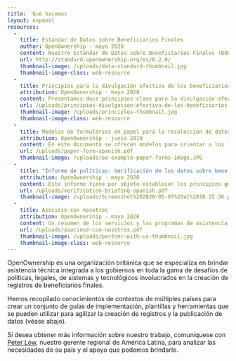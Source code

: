 ```yaml
---
title:  Qué hacemos
layout: espanol
resources:
  -
    title: Estándar de Datos sobre Beneficiarios Finales
    author: OpenOwnership · mayo 2020
    content: Nuestro Estándar de Datos sobre Beneficiarios Finales (BODS) ofrece un formato de datos estructurados, junto con pautas orientadoras para reunir, compartir y utilizar datos sobre beneficiarios finales.
    url: http://standard.openownership.org/es/0.2.0/
    thumbnail-image: /uploads/data-standard-thumbnail.jpg
    thumbnail-image-class: web-resource
  -
    title: Principios para la divulgación efectiva de los beneficiarios finales
    attribution: OpenOwnership · mayo 2020
    content: Presentamos doce principios clave para la divulgación efectiva de los beneficiarios finales, pensados para que los datos publicados sean más fáciles de usar, precisos e interoperables. Estos han ido cobrando forma a través de la labor de OpenOwnership en el desarrollo del Estándar de Datos sobre Beneficiarios Finales y su apoyo a casi cuarenta países para fomentar la transparencia sobre los beneficiarios finales.
    url: /uploads/principios-divulgacion-efectiva-de-los-beneficiarios-finales.pdf
    thumbnail-image: /uploads/principles-thumbnail.jpg
    thumbnail-image-class: web-resource
  -
    title: Modelos de formularios en papel para la recolección de datos sobre beneficiarios finales
    attribution: OpenOwnership · junio 2019
    content: En este documento se ofrecen modelos para orientar a los funcionarios encargados de elaborar los formularios en papel destinados a recoger información sobre los beneficiarios finales.
    url: /uploads/paper-form-spanish.pdf
    thumbnail-image: /uploads/oo-example-paper-forms-image.JPG
  -
    title: "Informe de políticas: Verificación de los datos sobre beneficiarios finales"
    attribution: OpenOwnership · mayo 2020
    content: Este informe tiene por objeto establecer los principios generales que sirven de base a todos los sistemas de verificación efectivos para los datos sobre beneficiarios finales.
    url: /uploads/verification-briefing-spanish.pdf
    thumbnail-image: /uploads/Screenshot%202020-05-07%20at%2018.25.36.png
  -
    title: Asóciese con nosotros
    attribution: OpenOwnership · mayo 2020
    content: Un resumen de los servicios y los programas de asistencia técnica que podemos ofrecer a lo largo del proceso de creación y publicación del registro sobre beneficiarios finales.
    url: /uploads/asociese-con-nosotros.pdf
    thumbnail-image: /uploads/partner-with-us-thumbnail.jpg
    thumbnail-image-class: web-resource
---
```


OpenOwnership es una organización británica que se especializa en brindar asistencia técnica integrada a los gobiernos en toda la gama de desafíos de políticas, legales, de sistemas y tecnológicos involucrados en la creación de registros de beneficiarios finales.

Hemos recopilado conocimientos de contextos de múltiples países para crear un conjunto de guías de implementación, plantillas y herramientas que se pueden utilizar para agilizar la creación de registros y la publicación de datos (véase abajo).

Si desea obtener más información sobre nuestro trabajo, comuníquese con <a href="mailto:peter@openownership.org">Peter Low</a>, nuestro gerente regional de América Latina, para analizar las necesidades de su país y el apoyo que podemos brindarle.
